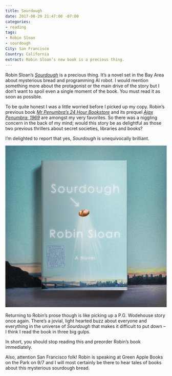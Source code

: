 ```yaml
---
title: Sourdough
date: 2017-08-29 21:47:00 -07:00
categories:
- reading
tags:
- Robin Sloan
- sourdough
City: San Francisco
Country: California
extract: Robin Sloan’s new book is a precious thing.
---
```


Robin Sloan’s [_Sourdough_](https://www.robinsloan.com/books/sourdough/) is a precious thing. It’s a novel set in the Bay Area about mysterious bread and programming AI robot. I would mention something more about the protagonist or the main drive of the story but I don’t want to spoil even a single moment of the book. You must read it as soon as possible.

To be quite honest I was a little worried before I picked up my copy. Robin’s previous book [_Mr Penumbra’s 24 Hour Bookstore_](https://www.robinsloan.com/books/penumbra/) and its prequel [_Ajax Penumbra: 1969_](https://www.amazon.com/Ajax-Penumbra-1969-Robin-Sloan/dp/1782395172) are amongst my very favorites. So there was a niggling concern in the back of my mind; would this story be as delightful as those two previous thrillers about secret societies, libraries and books?

I’m delighted to report that yes, _Sourdough_ is unequivocally brilliant.

![sourdough-cover-animation.gif](/uploads/sourdough-cover-animation.gif)

Returning to Robin’s prose though is like picking up a P.G. Wodehouse story once again. There’s a jovial, light hearted buzz about everyone and everything in the universe of _Sourdough_ that makes it difficult to put down – I think I read the book in three big gulps. 

In short, you should stop reading this and preorder Robin’s book immediately.



Also, attention San Francisco folk! Robin is speaking at Green Apple Books on the Park on 9/7 and I will most certainly be there to hear tales of books about this mysterious sourdough bread.